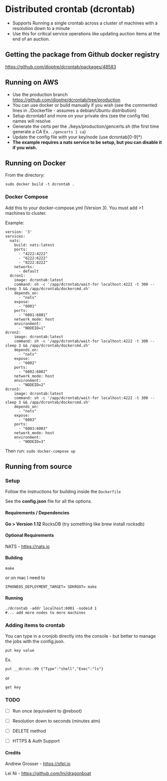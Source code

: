 # Distributed crontab (dcrontab)

* Supports Running a single crontab across a cluster of machines with a resolution down to a minute
* Use this for critical service operations like updating auction items at the end of an auction.


## Getting the package from Github docker registry

https://github.com/dioptre/dcrontab/packages/48583

## Running on AWS
* Use the production branch https://github.com/dioptre/dcrontab/tree/production
* You can use docker or build manually if you wish (see the commented lines in ./Dockerfile - assumes a debian/Ubuntu distribution)
* Setup dcrontab1 and more on your private dns (see the config file) names will resolve
* Generate the certs per the ./keys/production/gencerts.sh (the first time generate a CA Ex. ```./gencerts 1 ca```)
* Update the config file with your key/node (use dcrontab[0-9]*)
* **The example requires a nats service to be setup, but you can disable it if you wish.**

## Running on Docker
From the directory:

```sudo docker build -t dcrontab .```

### Docker Compose
Add this to your docker-compose.yml (Version 3). You must add >1 machines to cluster.

Example:
```
version: '3'
services:
  nats:
    build: nats:latest
    ports:
      - "4222:4222"
      - "6222:6222"
      - "8222:8222"
    networks:
      - default
  dcron1:
    image: dcrontab:latest
    command: sh -c '/app/dcrontab/wait-for localhost:4222 -t 300 -- sleep 3 && /app/dcrontab/dockercmd.sh'
    depends_on:
      - "nats"
    expose:
      - "6001"
    ports:
      - "6001:6001"
    network_mode: host  
    environment:
      - "NODEID=1"   
dcron2:
    image: dcrontab:latest
    command: sh -c '/app/dcrontab/wait-for localhost:4222 -t 300 -- sleep 3 && /app/dcrontab/dockercmd.sh'
    depends_on:
      - "nats"
    expose:
      - "6002"
    ports:
      - "6002:6002"
    network_mode: host  
    environment:
      - "NODEID=2"   
dcron3:
    image: dcrontab:latest
    command: sh -c '/app/dcrontab/wait-for localhost:4222 -t 300 -- sleep 3 && /app/dcrontab/dockercmd.sh'
    depends_on:
      - "nats"
    expose:
      - "6003"
    ports:
      - "6003:6003"
    network_mode: host  
    environment:
      - "NODEID=3"         
```

Then run:
```sudo docker-compose up```

## Running from source

### Setup
Follow the instructions for building inside the 
```Dockerfile```

See the **config.json** file for all the options.

#### Requirements / Dependencies
**Go > Version 1.12**
RocksDB (try something like brew install rocksdb)

#### Optional Requirements

NATS - https://nats.io

#### Building

```
make
```

or on mac I need to

```
IPHONEOS_DEPLOYMENT_TARGET= SDKROOT= make
```

#### Running

```
./dcrontab -addr localhost:6001 -nodeid 1
#... add more nodes to more machines
```

### Adding items to crontab
You can type in a cronjob directly into the console - but better to manage the jobs with the config.json.
```
put key value
```
Ex.
```
put __dcron::99 {"Type":"shell","Exec":"ls"}
```
or 
```
get key
```

### TODO

- [ ] Run once (equivalent to @reboot)
- [ ] Resolution down to seconds (minutes atm)
- [ ] DELETE method
- [ ] HTTPS & Auth Support


#### Credits

Andrew Grosser - https://sfpl.io

Lei Ni - https://github.com/lni/dragonboat
